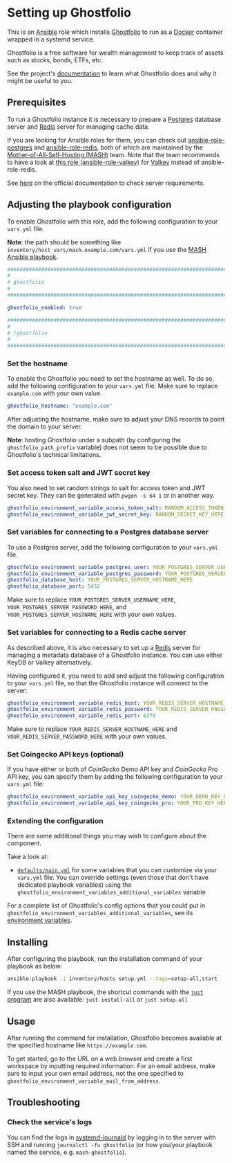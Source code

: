 <!--
SPDX-FileCopyrightText: 2020 - 2024 MDAD project contributors
SPDX-FileCopyrightText: 2020 - 2024 Slavi Pantaleev
SPDX-FileCopyrightText: 2020 Aaron Raimist
SPDX-FileCopyrightText: 2020 Chris van Dijk
SPDX-FileCopyrightText: 2020 Dominik Zajac
SPDX-FileCopyrightText: 2020 Mickaël Cornière
SPDX-FileCopyrightText: 2022 François Darveau
SPDX-FileCopyrightText: 2022 Julian Foad
SPDX-FileCopyrightText: 2022 Warren Bailey
SPDX-FileCopyrightText: 2023 Antonis Christofides
SPDX-FileCopyrightText: 2023 Felix Stupp
SPDX-FileCopyrightText: 2023 Pierre 'McFly' Marty
SPDX-FileCopyrightText: 2024 - 2025 Suguru Hirahara

SPDX-License-Identifier: AGPL-3.0-or-later
-->

# Setting up Ghostfolio

This is an [Ansible](https://www.ansible.com/) role which installs [Ghostfolio](https://ghostfol.io/) to run as a [Docker](https://www.docker.com/) container wrapped in a systemd service.

Ghostfolio is a free software for wealth management to keep track of assets such as stocks, bonds, ETFs, etc.

See the project's [documentation](https://ghostfol.io/en/features) to learn what Ghostfolio does and why it might be useful to you.

## Prerequisites

To run a Ghostfolio instance it is necessary to prepare a [Postgres](https://redis.io/) database server and [Redis](https://redis.io/) server for managing cache data.

If you are looking for Ansible roles for them, you can check out [ansible-role-postgres](https://github.com/mother-of-all-self-hosting/ansible-role-postgres) and [ansible-role-redis](https://github.com/mother-of-all-self-hosting/ansible-role-redis), both of which are maintained by the [Mother-of-All-Self-Hosting (MASH)](https://github.com/mother-of-all-self-hosting) team. Note that the team recommends to have a look at [this role (ansible-role-valkey)](https://github.com/mother-of-all-self-hosting/ansible-role-valkey) for [Valkey](https://valkey.io/) instead of ansible-role-redis.

See [here](https://github.com/ghostfolio/ghostfolio/blob/main/README.md#technology-stack) on the official documentation to check server requirements.

## Adjusting the playbook configuration

To enable Ghostfolio with this role, add the following configuration to your `vars.yml` file.

**Note**: the path should be something like `inventory/host_vars/mash.example.com/vars.yml` if you use the [MASH Ansible playbook](https://github.com/mother-of-all-self-hosting/mash-playbook).

```yaml
########################################################################
#                                                                      #
# ghostfolio                                                           #
#                                                                      #
########################################################################

ghostfolio_enabled: true

########################################################################
#                                                                      #
# /ghostfolio                                                          #
#                                                                      #
########################################################################
```

### Set the hostname

To enable the Ghostfolio you need to set the hostname as well. To do so, add the following configuration to your `vars.yml` file. Make sure to replace `example.com` with your own value.

```yaml
ghostfolio_hostname: "example.com"
```

After adjusting the hostname, make sure to adjust your DNS records to point the domain to your server.

**Note**: hosting Ghostfolio under a subpath (by configuring the `ghostfolio_path_prefix` variable) does not seem to be possible due to Ghostfolio's technical limitations.

### Set access token salt and JWT secret key

You also need to set random strings to salt for access token and JWT secret key. They can be generated with `pwgen -s 64 1` or in another way.

```yaml
ghostfolio_environment_variable_access_token_salt: RANDOM_ACCESS_TOKEN_SALT_HERE
ghostfolio_environment_variable_jwt_secret_key: RANDOM_SECRET_KEY_HERE
```

### Set variables for connecting to a Postgres database server

To use a Postgres server, add the following configuration to your `vars.yml` file.

```yaml
ghostfolio_environment_variable_postgres_user: YOUR_POSTGRES_SERVER_USERNAME_HERE
ghostfolio_environment_variable_postgres_password: YOUR_POSTGRES_SERVER_PASSWORD_HERE
ghostfolio_database_host: YOUR_POSTGRES_SERVER_HOSTNAME_HERE
ghostfolio_database_port: 5432
```

Make sure to replace `YOUR_POSTGRES_SERVER_USERNAME_HERE`, `YOUR_POSTGRES_SERVER_PASSWORD_HERE`, and `YOUR_POSTGRES_SERVER_HOSTNAME_HERE` with your own values.

### Set variables for connecting to a Redis cache server

As described above, it is also necessary to set up a [Redis](https://redis.io/) server for managing a metadata database of a Ghostfolio instance. You can use either KeyDB or Valkey alternatively.

Having configured it, you need to add and adjust the following configuration to your `vars.yml` file, so that the Ghostfolio instance will connect to the server:

```yaml
ghostfolio_environment_variable_redis_host: YOUR_REDIS_SERVER_HOSTNAME_HERE
ghostfolio_environment_variable_redis_password: YOUR_REDIS_SERVER_PASSWORD_HERE
ghostfolio_environment_variable_redis_port: 6379
```

Make sure to replace `YOUR_REDIS_SERVER_HOSTNAME_HERE` and `YOUR_REDIS_SERVER_PASSWORD_HERE` with your own values.

### Set Coingecko API keys (optional)

If you have either or both of *CoinGecko* Demo API key and *CoinGecko* Pro API key, you can specify them by adding the following configuration to your `vars.yml` file:

```yaml
ghostfolio_environment_variable_api_key_coingecko_demo: YOUR_DEMO_KEY_HERE
ghostfolio_environment_variable_api_key_coingecko_pro: YOUR_PRO_KEY_HERE
```

### Extending the configuration

There are some additional things you may wish to configure about the component.

Take a look at:

- [`defaults/main.yml`](../defaults/main.yml) for some variables that you can customize via your `vars.yml` file. You can override settings (even those that don't have dedicated playbook variables) using the `ghostfolio_environment_variables_additional_variables` variable

For a complete list of Ghostfolio's config options that you could put in `ghostfolio_environment_variables_additional_variables`, see its [environment variables](https://ghostfol.io/docs/self-hosting/environment-variables).

## Installing

After configuring the playbook, run the installation command of your playbook as below:

```sh
ansible-playbook -i inventory/hosts setup.yml --tags=setup-all,start
```

If you use the MASH playbook, the shortcut commands with the [`just` program](https://github.com/mother-of-all-self-hosting/mash-playbook/blob/main/docs/just.md) are also available: `just install-all` or `just setup-all`

## Usage

After running the command for installation, Ghostfolio becomes available at the specified hostname like `https://example.com`.

To get started, go to the URL on a web browser and create a first workspace by inputting required information. For an email address, make sure to input your own email address, not the one specified to `ghostfolio_environment_variable_mail_from_address`.

## Troubleshooting

### Check the service's logs

You can find the logs in [systemd-journald](https://www.freedesktop.org/software/systemd/man/systemd-journald.service.html) by logging in to the server with SSH and running `journalctl -fu ghostfolio` (or how you/your playbook named the service, e.g. `mash-ghostfolio`).
